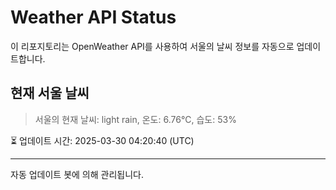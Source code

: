 
# Weather API Status

이 리포지토리는 OpenWeather API를 사용하여 서울의 날씨 정보를 자동으로 업데이트합니다.

## 현재 서울 날씨
> 서울의 현재 날씨: light rain, 온도: 6.76°C, 습도: 53%

⏳ 업데이트 시간: 2025-03-30 04:20:40 (UTC)

---
자동 업데이트 봇에 의해 관리됩니다.
